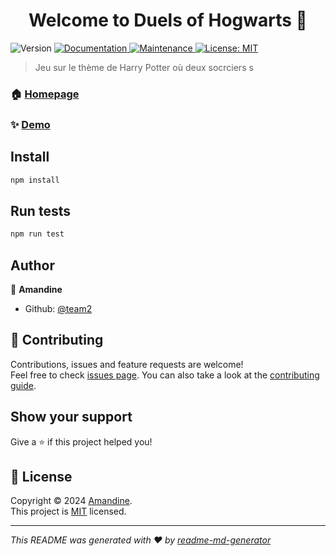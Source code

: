 <h1 align="center">Welcome to Duels of Hogwarts 👋</h1>
<p>
  <img alt="Version" src="https://img.shields.io/badge/version-0.0.1-blue.svg?cacheSeconds=2592000" />
  <a href="https://github.com/team2/team2#readme" target="_blank">
    <img alt="Documentation" src="https://img.shields.io/badge/documentation-yes-brightgreen.svg" />
  </a>
  <a href="https://github.com/team2/team2/graphs/commit-activity" target="_blank">
    <img alt="Maintenance" src="https://img.shields.io/badge/Maintained%3F-yes-green.svg" />
  </a>
  <a href="https://github.com/team2/team2/blob/master/LICENSE" target="_blank">
    <img alt="License: MIT" src="https://img.shields.io/github/license/team2/Duels of Hogwarts" />
  </a>
</p>

> Jeu sur le thème de Harry Potter où deux socrciers s

### 🏠 [Homepage](https://github.com/WildCodeSc)

### ✨ [Demo](hool-2024-02/JS-RemoteFR-CrewDragon-P2-Team2)

## Install

```sh
npm install
```

## Run tests

```sh
npm run test
```

## Author

👤 **Amandine**

* Github: [@team2](https://github.com/team2)

## 🤝 Contributing

Contributions, issues and feature requests are welcome!<br />Feel free to check [issues page](https://github.com/team2/team2/issues). You can also take a look at the [contributing guide](https://github.com/team2/team2/blob/master/CONTRIBUTING.md).

## Show your support

Give a ⭐️ if this project helped you!

## 📝 License

Copyright © 2024 [Amandine](https://github.com/team2).<br />
This project is [MIT](https://github.com/team2/team2/blob/master/LICENSE) licensed.

***
_This README was generated with ❤️ by [readme-md-generator](https://github.com/kefranabg/readme-md-generator)_